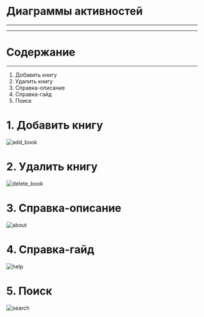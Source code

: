 # Диаграммы активностей
***
***
# Содержание 
_____
1. Добавить книгу
2. Удалить книгу
3. Справка-описание
4. Справка-гайд
5. Поиск

# 1. Добавить книгу

![add_book](https://user-images.githubusercontent.com/39530536/47421686-cfb46e80-d789-11e8-8757-05486c4af75e.png)

# 2. Удалить книгу 

![delete_book](https://user-images.githubusercontent.com/39530536/47421732-e2c73e80-d789-11e8-8cc6-7ef97b67a1f7.png)

# 3. Справка-описание

![about](https://user-images.githubusercontent.com/39530536/47421766-f2468780-d789-11e8-9d09-f52fb775c282.png)

# 4. Справка-гайд

![help](https://user-images.githubusercontent.com/39530536/47421773-f70b3b80-d789-11e8-86a8-3511685293d5.png)

# 5. Поиск

![search](https://user-images.githubusercontent.com/39530536/47421778-f96d9580-d789-11e8-9cd3-9099641e0501.png)
